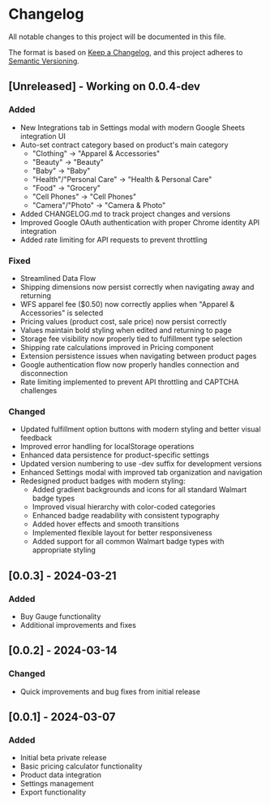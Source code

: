 # Changelog

All notable changes to this project will be documented in this file.

The format is based on [Keep a Changelog](https://keepachangelog.com/en/1.0.0/),
and this project adheres to [Semantic Versioning](https://semver.org/spec/v2.0.0.html).

## [Unreleased] - Working on 0.0.4-dev

### Added
- New Integrations tab in Settings modal with modern Google Sheets integration UI
- Auto-set contract category based on product's main category
  - "Clothing" → "Apparel & Accessories"
  - "Beauty" → "Beauty"
  - "Baby" → "Baby"
  - "Health"/"Personal Care" → "Health & Personal Care"
  - "Food" → "Grocery"
  - "Cell Phones" → "Cell Phones"
  - "Camera"/"Photo" → "Camera & Photo"
- Added CHANGELOG.md to track project changes and versions
- Improved Google OAuth authentication with proper Chrome identity API integration
- Added rate limiting for API requests to prevent throttling

### Fixed
- Streamlined Data Flow
- Shipping dimensions now persist correctly when navigating away and returning
- WFS apparel fee ($0.50) now correctly applies when "Apparel & Accessories" is selected
- Pricing values (product cost, sale price) now persist correctly
- Values maintain bold styling when edited and returning to page
- Storage fee visibility now properly tied to fulfillment type selection
- Shipping rate calculations improved in Pricing component
- Extension persistence issues when navigating between product pages
- Google authentication flow now properly handles connection and disconnection
- Rate limiting implemented to prevent API throttling and CAPTCHA challenges

### Changed
- Updated fulfillment option buttons with modern styling and better visual feedback
- Improved error handling for localStorage operations
- Enhanced data persistence for product-specific settings
- Updated version numbering to use -dev suffix for development versions
- Enhanced Settings modal with improved tab organization and navigation
- Redesigned product badges with modern styling:
  - Added gradient backgrounds and icons for all standard Walmart badge types
  - Improved visual hierarchy with color-coded categories
  - Enhanced badge readability with consistent typography
  - Added hover effects and smooth transitions
  - Implemented flexible layout for better responsiveness
  - Added support for all common Walmart badge types with appropriate styling

## [0.0.3] - 2024-03-21
### Added
- Buy Gauge functionality
- Additional improvements and fixes

## [0.0.2] - 2024-03-14
### Changed
- Quick improvements and bug fixes from initial release

## [0.0.1] - 2024-03-07
### Added
- Initial beta private release
- Basic pricing calculator functionality
- Product data integration
- Settings management
- Export functionality 